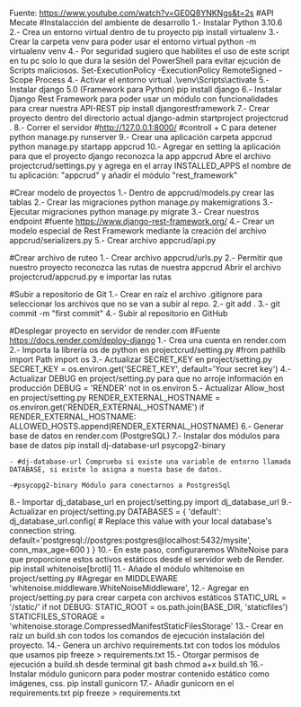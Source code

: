 Fuente: https://www.youtube.com/watch?v=GE0Q8YNKNgs&t=2s
#API Mecate
#Instalacción del ambiente de desarrollo
1.- Instalar Python 3.10.6
2.- Crea un entorno virtual dentro de tu proyecto
    pip install virtualenv
3.- Crear la carpeta venv para poder usar el entorno virtual
    python -m virtualenv venv
4.- Por seguridad sugiero que habilites el uso de este script en tu pc solo lo que dura la sesión del PowerShell para evitar ejcución de Scripts maliciosos.
    Set-ExecutionPolicy -ExecutionPolicy RemoteSigned -Scope Process
4.- Activar el entorno virtual
    .\venv\Scripts\activate
5.- Instalar django 5.0 (Framework para Python)
    pip install django 
6.- Instalar Django Rest Framework para poder usar un módulo con funcionalidades para crear nuestra API-REST
    pip install djangorestframework
7.- Crear proyecto dentro del directorio actual
    django-admin startproject projectcrud .
8.- Correr el servidor #http://127.0.0.1:8000/ #controll + C para detener
    python manage.py runserver
9.- Crear una aplicación carpeta appcrud
    python manage.py startapp appcrud
10.- Agregar en setting la aplicación para que el proyecto django reconozca la app appcrud
    Abre el archivo projectcrud/settings.py y agrega en el array INSTALLED_APPS el nombre de tu aplicación: "appcrud" y añadir el módulo "rest_framework"

#Crear modelo de proyectos
1.- Dentro de appcrud/models.py crear las tablas
2.- Crear las migraciones 
    python manage.py makemigrations
3.- Ejecutar migraciones
    python manage.py migrate
3.- Crear nuestros endpoint #fuente https://www.django-rest-framework.org/
4.- Crear un modelo especial de Rest Framework mediante la creación del archivo appcrud/serializers.py
5.- Crear archivo appcrud/api.py

#Crear archivo de ruteo
1.- Crear archivo appcrud/urls.py 
2.- Permitir que nuestro proyecto reconozca las rutas de nuestra appcrud
	Abrir el archivo projectcrud/appcrud.py e importar las rutas

#Subir a repositorio de Git
1.- Crear en raíz el archivo .gitignore para seleccionar los archivos que no se van a subir al repo.
2.- git add . 
3.- git commit -m "first commit"
4.- Subir al repositorio en GitHub

#Desplegar proyecto en servidor de render.com
#Fuente https://docs.render.com/deploy-django
1.- Crea una cuenta en render.com
2.- Importa la librería os de python en projectcrud/setting.py
    #from pathlib import Path
    import os
3.- Actualizar SECRET_KEY en project/setting.py
    SECRET_KEY = os.environ.get('SECRET_KEY', default='Your secret key')
4.- Actualizar DEBUG en project/setting.py para que no arroje información en producción
    DEBUG = 'RENDER' not in os.environ
5.- Actualizar Allow_host en project/setting.py
    RENDER_EXTERNAL_HOSTNAME = os.environ.get('RENDER_EXTERNAL_HOSTNAME')
    if RENDER_EXTERNAL_HOSTNAME:
    ALLOWED_HOSTS.append(RENDER_EXTERNAL_HOSTNAME)
6.- Generar base de datos en render.com (PostgreSQL)
7.- Instalar dos módulos para base de datos
    pip install dj-database-url psycopg2-binary

    - #dj-database-url Comprueba si existe una variable de entorno llamada DATABASE, si existe lo asigna a nuesta base de datos.

    -#psycopg2-binary Módulo para conectarnos a PostgresSql
8.- Importar dj_database_url en project/setting.py
    import dj_database_url
9.- Actualizar en project/setting.py
    DATABASES = {
        'default': dj_database_url.config(
            # Replace this value with your local database's connection string.
            default='postgresql://postgres:postgres@localhost:5432/mysite',
            conn_max_age=600
        )
    }
10.- En este paso, configuraremos WhiteNoise para que proporcione estos activos estáticos desde el servidor web de Render.
    pip install whitenoise[brotli]
11.- Añade el módulo whitenoise en project/setting.py
    #Agregar en MIDDLEWARE 
     'whitenoise.middleware.WhiteNoiseMiddleware',
12.- Agregar en project/setting.py para crear carpeta con archivos estáticos
STATIC_URL = '/static/'
if not DEBUG:
    STATIC_ROOT = os.path.join(BASE_DIR, 'staticfiles')
    STATICFILES_STORAGE = 'whitenoise.storage.CompressedManifestStaticFilesStorage'
13.- Crear en raíz un build.sh con todos los comandos de ejecución instalación del proyecto.
14.- Genera un archivo requirements.txt con todos los módulos que usamos 
    pip freeze > requirements.txt
15.- Otorgar permisos de ejecución a build.sh desde terminal git bash
    chmod a+x build.sh
16.- Instalar módulo gunicorn para poder mostrar contenido estático como imágenes, css.
    pip install gunicorn
17.- Añadir gunicorn en el requirements.txt
    pip freeze > requirements.txt

